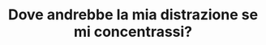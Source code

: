---
title: "Dove andrebbe la mia distrazione se mi concentrassi?"
season: "1"
episode: "3"
audio: "http://cloud.tommi.space/s/aSCawgJw7iNPXK2/download/S01E03.m4a"
length: "456"
permalink: /distrazione
redirect_from: ["/sconnesso/distrazione"]
---